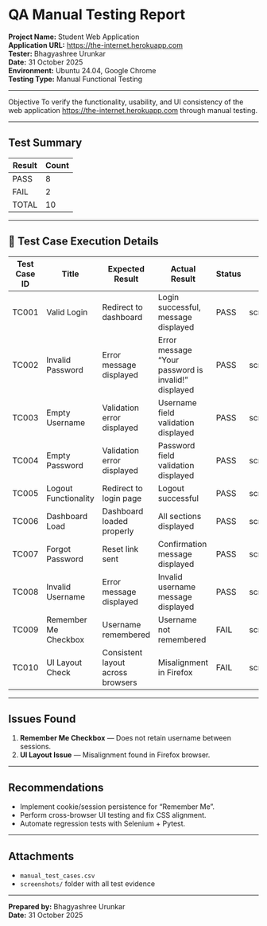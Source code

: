 # QA Manual Testing Report

**Project Name:** Student Web Application  
**Application URL:** https://the-internet.herokuapp.com  
**Tester:** Bhagyashree Urunkar  
**Date:** 31 October 2025  
**Environment:** Ubuntu 24.04, Google Chrome  
**Testing Type:** Manual Functional Testing  

---

 Objective
To verify the functionality, usability, and UI consistency of the web application https://the-internet.herokuapp.com through manual testing.

---

## Test Summary

| Result | Count |
|---------|--------|
| PASS | 8 |
| FAIL | 2 |
| TOTAL | 10 |

---

## 🧪 Test Case Execution Details

| Test Case ID | Title | Expected Result | Actual Result | Status | Screenshot |
|---------------|--------|------------------|----------------|----------|-------------|
| TC001 | Valid Login | Redirect to dashboard | Login successful, message displayed | PASS | screenshots/TC001.png |
| TC002 | Invalid Password | Error message displayed | Error message “Your password is invalid!” displayed | PASS | screenshots/TC002.png |
| TC003 | Empty Username | Validation error displayed | Username field validation displayed | PASS | screenshots/TC003.png |
| TC004 | Empty Password | Validation error displayed | Password field validation displayed | PASS | screenshots/TC004.png |
| TC005 | Logout Functionality | Redirect to login page | Logout successful | PASS | screenshots/TC005.png |
| TC006 | Dashboard Load | Dashboard loaded properly | All sections displayed | PASS | screenshots/TC006.png |
| TC007 | Forgot Password | Reset link sent | Confirmation message displayed | PASS | screenshots/TC007.png |
| TC008 | Invalid Username | Error message displayed | Invalid username message displayed | PASS | screenshots/TC008.png |
| TC009 | Remember Me Checkbox | Username remembered | Username not remembered |  FAIL | screenshots/TC009.png |
| TC010 | UI Layout Check | Consistent layout across browsers | Misalignment in Firefox | FAIL | screenshots/TC010.png |

---

## Issues Found
1. **Remember Me Checkbox** — Does not retain username between sessions.  
2. **UI Layout Issue** — Misalignment found in Firefox browser.  

---

##  Recommendations
- Implement cookie/session persistence for “Remember Me”.  
- Perform cross-browser UI testing and fix CSS alignment.  
- Automate regression tests with Selenium + Pytest.

---

##  Attachments
- `manual_test_cases.csv`  
- `screenshots/` folder with all test evidence  

---

**Prepared by:** Bhagyashree Urunkar  
**Date:** 31 October 2025  

